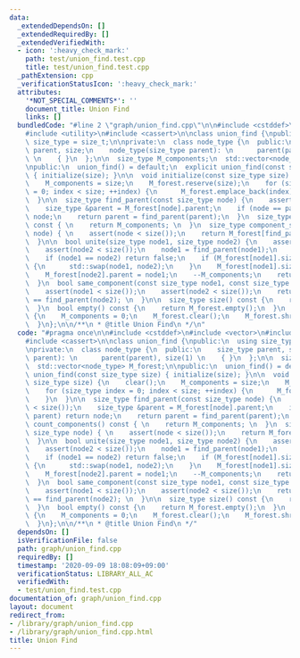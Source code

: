 ```yaml
---
data:
  _extendedDependsOn: []
  _extendedRequiredBy: []
  _extendedVerifiedWith:
  - icon: ':heavy_check_mark:'
    path: test/union_find.test.cpp
    title: test/union_find.test.cpp
  _pathExtension: cpp
  _verificationStatusIcon: ':heavy_check_mark:'
  attributes:
    '*NOT_SPECIAL_COMMENTS*': ''
    document_title: Union Find
    links: []
  bundledCode: "#line 2 \"graph/union_find.cpp\"\n\n#include <cstddef>\n#include <vector>\n\
    #include <utility>\n#include <cassert>\n\nclass union_find {\npublic:\n  using\
    \ size_type = size_t;\n\nprivate:\n  class node_type {\n  public:\n    size_type\
    \ parent, size;\n    node_type(size_type parent): \n      parent(parent), size(1)\
    \ \n    { }\n  };\n\n  size_type M_components;\n  std::vector<node_type> M_forest;\n\
    \npublic:\n  union_find() = default;\n  explicit union_find(const size_type size)\
    \ { initialize(size); }\n\n  void initialize(const size_type size) {\n    clear();\n\
    \    M_components = size;\n    M_forest.reserve(size);\n    for (size_type index\
    \ = 0; index < size; ++index) {\n      M_forest.emplace_back(index);\n    }\n\
    \  }\n\n  size_type find_parent(const size_type node) {\n    assert(node < size());\n\
    \    size_type &parent = M_forest[node].parent;\n    if (node == parent) return\
    \ node;\n    return parent = find_parent(parent);\n  }\n  size_type count_components()\
    \ const { \n    return M_components; \n  }\n  size_type component_size(const size_type\
    \ node) { \n    assert(node < size());\n    return M_forest[find_parent(node)].size;\n\
    \  }\n\n  bool unite(size_type node1, size_type node2) {\n    assert(node1 < size());\n\
    \    assert(node2 < size());\n    node1 = find_parent(node1);\n    node2 = find_parent(node2);\n\
    \    if (node1 == node2) return false;\n    if (M_forest[node1].size < M_forest[node2].size)\
    \ {\n      std::swap(node1, node2);\n    }\n    M_forest[node1].size += M_forest[node2].size;\n\
    \    M_forest[node2].parent = node1;\n    --M_components;\n    return true;\n\
    \  }\n  bool same_component(const size_type node1, const size_type node2) { \n\
    \    assert(node1 < size());\n    assert(node2 < size());\n    return find_parent(node1)\
    \ == find_parent(node2); \n  }\n\n  size_type size() const {\n    return M_forest.size();\n\
    \  }\n  bool empty() const {\n    return M_forest.empty();\n  }\n  void clear()\
    \ {\n    M_components = 0;\n    M_forest.clear();\n    M_forest.shrink_to_fit();\n\
    \  }\n};\n\n/**\n * @title Union Find\n */\n"
  code: "#pragma once\n\n#include <cstddef>\n#include <vector>\n#include <utility>\n\
    #include <cassert>\n\nclass union_find {\npublic:\n  using size_type = size_t;\n\
    \nprivate:\n  class node_type {\n  public:\n    size_type parent, size;\n    node_type(size_type\
    \ parent): \n      parent(parent), size(1) \n    { }\n  };\n\n  size_type M_components;\n\
    \  std::vector<node_type> M_forest;\n\npublic:\n  union_find() = default;\n  explicit\
    \ union_find(const size_type size) { initialize(size); }\n\n  void initialize(const\
    \ size_type size) {\n    clear();\n    M_components = size;\n    M_forest.reserve(size);\n\
    \    for (size_type index = 0; index < size; ++index) {\n      M_forest.emplace_back(index);\n\
    \    }\n  }\n\n  size_type find_parent(const size_type node) {\n    assert(node\
    \ < size());\n    size_type &parent = M_forest[node].parent;\n    if (node ==\
    \ parent) return node;\n    return parent = find_parent(parent);\n  }\n  size_type\
    \ count_components() const { \n    return M_components; \n  }\n  size_type component_size(const\
    \ size_type node) { \n    assert(node < size());\n    return M_forest[find_parent(node)].size;\n\
    \  }\n\n  bool unite(size_type node1, size_type node2) {\n    assert(node1 < size());\n\
    \    assert(node2 < size());\n    node1 = find_parent(node1);\n    node2 = find_parent(node2);\n\
    \    if (node1 == node2) return false;\n    if (M_forest[node1].size < M_forest[node2].size)\
    \ {\n      std::swap(node1, node2);\n    }\n    M_forest[node1].size += M_forest[node2].size;\n\
    \    M_forest[node2].parent = node1;\n    --M_components;\n    return true;\n\
    \  }\n  bool same_component(const size_type node1, const size_type node2) { \n\
    \    assert(node1 < size());\n    assert(node2 < size());\n    return find_parent(node1)\
    \ == find_parent(node2); \n  }\n\n  size_type size() const {\n    return M_forest.size();\n\
    \  }\n  bool empty() const {\n    return M_forest.empty();\n  }\n  void clear()\
    \ {\n    M_components = 0;\n    M_forest.clear();\n    M_forest.shrink_to_fit();\n\
    \  }\n};\n\n/**\n * @title Union Find\n */"
  dependsOn: []
  isVerificationFile: false
  path: graph/union_find.cpp
  requiredBy: []
  timestamp: '2020-09-09 18:08:09+09:00'
  verificationStatus: LIBRARY_ALL_AC
  verifiedWith:
  - test/union_find.test.cpp
documentation_of: graph/union_find.cpp
layout: document
redirect_from:
- /library/graph/union_find.cpp
- /library/graph/union_find.cpp.html
title: Union Find
---
```

